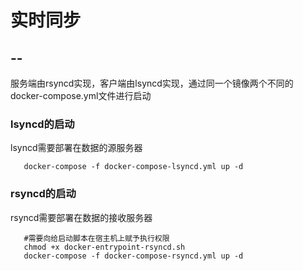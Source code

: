 # 实时同步
--
---- 

服务端由rsyncd实现，客户端由lsyncd实现，通过同一个镜像两个不同的docker-compose.yml文件进行启动

### lsyncd的启动 

lsyncd需要部署在数据的源服务器  

``` shell
   docker-compose -f docker-compose-lsyncd.yml up -d
```

### rsyncd的启动  

rsyncd需要部署在数据的接收服务器  

```shell
   #需要向给启动脚本在宿主机上赋予执行权限
   chmod +x docker-entrypoint-rsyncd.sh 
   docker-compose -f docker-compose-rsyncd.yml up -d
```

